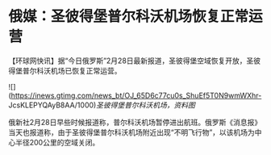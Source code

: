 # 俄媒：圣彼得堡普尔科沃机场恢复正常运营

【环球网快讯】据“今日俄罗斯”2月28日最新报道，圣彼得堡空域恢复开放，圣彼得堡普尔科沃机场已恢复正常运营。

![](https://inews.gtimg.com/news_bt/OJ_65D6c77cu0s_ShuEf5T0N9wmWXhr-
JcsKLEPYQAyB8AA/1000)_圣彼得堡普尔科沃机场，资料图_

俄新社2月28日早些时候报道称，普尔科沃机场暂停进出航班。俄罗斯《消息报》当天也报道称，由于圣彼得堡普尔科沃机场附近出现“不明飞行物”，以该机场为中心半径200公里的空域关闭。

